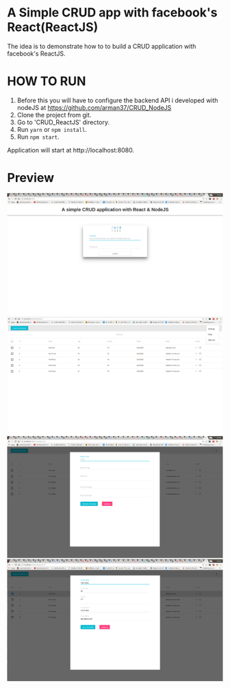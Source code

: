 A Simple CRUD app with facebook's React(ReactJS)
==================================

The idea is to demonstrate how to to build a CRUD application with facebook's ReactJS.

HOW TO RUN
========
1. Before this you will have to configure the backend API i developed with nodeJS at https://github.com/arman37/CRUD_NodeJS
2. Clone the project from git.
3. Go to 'CRUD_ReactJS' directory.
4. Run `yarn` or `npm install`.
5. Run `npm start`.

Application will start at http://localhost:8080.

Preview
========
![Screenshot1](/screenshots/screenshot1.png)
![Screenshot2](/screenshots/screenshot2.png)
![Screenshot3](/screenshots/screenshot3.png)
![Screenshot4](/screenshots/screenshot4.png)